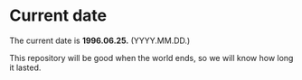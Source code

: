 # Current date

The current date is **1996.06.25.** (YYYY.MM.DD.)

This repository will be good when the world ends, so we will know how long it lasted.